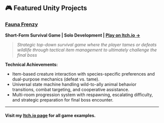 ## 🎮 Featured Unity Projects

### [Fauna Frenzy](https://connorhager.itch.io/fauna-frenzy "Fauna Frenzy on Itch.io")
**Short-Form Survival Game | Solo Development | [Play on Itch.io →](https://connorhager.itch.io/fauna-frenzy)**

> *Strategic top-down survival game where the player tames or defeats wildlife through tactical item management to ultimately challenge the final boss*

**Technical Achievements:**
* Item-based creature interaction with species-specific preferences and dual-purpose mechanics (defeat vs. tame).
* Universal state machine handling wild-to-ally animal behavior transitions, combat targeting, and cooperative assistance.
* Multi-room progression system with respawning, escalating difficulty, and strategic preparation for final boss encounter.

---
#### Visit my [Itch.io page](https://connorhager.itch.io/ "Connor Hager - Itch.io") for all game examples.